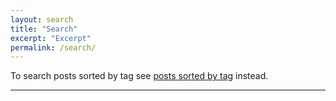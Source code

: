 ```yaml
---
layout: search
title: "Search"
excerpt: "Excerpt"
permalink: /search/
---
```

To search posts sorted by tag see [posts sorted by tag](/tags/) instead.

***
